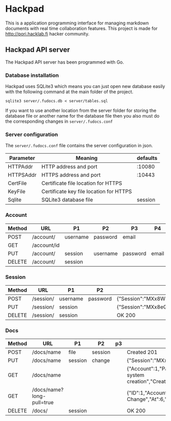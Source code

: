 # Hackpad

This is a application programming interface for managing markdown documents with real time collaboration features. This project is made for http://pori.hacklab.fi hacker community.

## Hackpad API server

The Hackpad API server has been programmed with Go.

### Database installation

Hackpad uses SQLite3 which means you can just open new database easily with the following command at the main folder of the project. 

```
sqlite3 server/.fudocs.db < server/tables.sql
```

If you want to use another location from the server folder for storing the database file or another name for the database file then you also must do the corresponding changes in `server/.fudocs.conf`

### Server configuration

The `server/.fudocs.conf` file contains the server configuration in json.

| Parameter | Meaning                                 | defaults |
|-----------|-----------------------------------------|----------|
| HTTPAddr  | HTTP address and port                   | :10080   |
| HTTPSAddr | HTTPS address and port                  | :10443   |
| CertFile  | Certificate file location for HTTPS     |          |
| KeyFile   | Certificate key file location for HTTPS |          |
| Sqlite    | SQLite3 database file                   | session  |



### Account

| Method | URL         | P1       | P2       | P3       | P4    | Success Return                                      |
|--------|-------------|----------|----------|----------|-------|-----------------------------------------------------|
| POST   | /account/   | username | password | email    |       | OK 200                                              |
| GET    | /account/id |          |          |          |       | {"Username":"TMKCodes","Email":"toni@mussukka.org"} |
| PUT    | /account/   | session  | username | password | email | OK 200                                              |
| DELETE | /account/   | session  |          |          |       |                                                     |

### Session

| Method | URL       | P1       | P2       | Success Return                                     |
|--------|-----------|----------|----------|----------------------------------------------------|
| POST   | /session/ | username | password | {"Session":"MXx8WFZsQnpnYmFpQ01SQWpXd2hUSGN0Y3VB"} |
| PUT    | /session/ | session  |          | {"Session":"MXx8eGh4S1FGRGFGcExTakZiY1hvRUZmUnNX"} |
| DELETE | /session/ | session  |          | OK 200                                             |

### Docs

| Method | URL                       | P1      | P2      | p3 | Success Return                                                                                                           |
|--------|---------------------------|---------|---------|----|--------------------------------------------------------------------------------------------------------------------------|
| POST   | /docs/name                | file    | session |    | Created 201                                                                                                              |
| PUT    | /docs/name                | session | change  |    | {"Session":"MXx8eGh4S1FGRGFGcExTakZiY1hvRUZmUnNX"}                                                                       |
| GET    | /docs/name                |         |         |    | {"Account":1,"Path":"/hello_world","Data":"Testing This file system creation","Created":1434932579,"Updated":1434932579} |
| GET    | /docs/name?long-pull=true |         |         |    | {"ID":1,"Account":1,"Document":1,"Change":"+New Change","At":6,"Timestamp":1434932683}                                   |
| DELETE | /docs/                    | session |         |    | OK 200                                                                                                                   |
